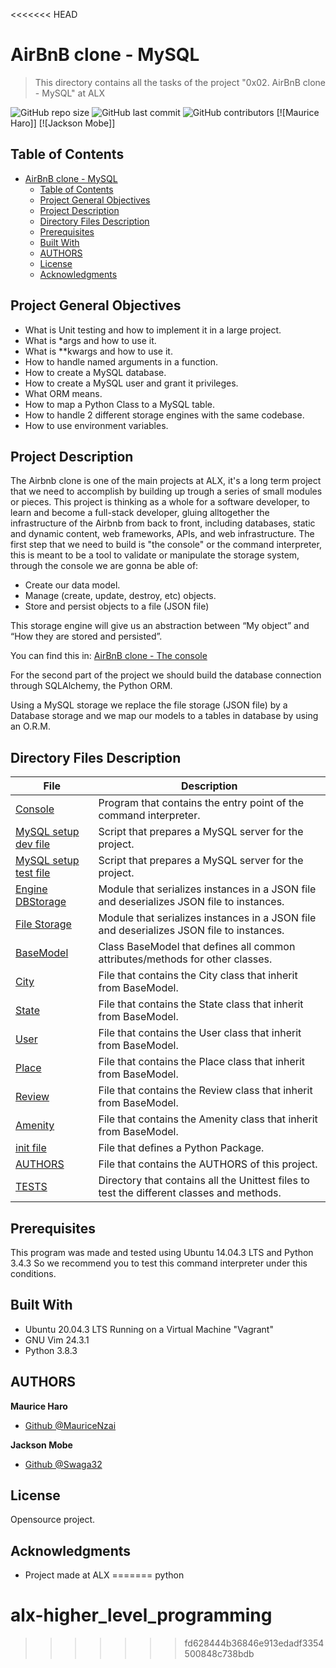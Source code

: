 <<<<<<< HEAD
# AirBnB clone - MySQL

> This directory contains all the tasks of the project "0x02. AirBnB clone - MySQL" at ALX

![GitHub repo size](https://img.shields.io/github/repo-size/MauriceNzai/AirBnB_clone_v2?style=for-the-badge) ![GitHub last commit](https://img.shields.io/github/last-commit/MauriceNzai/AirBnB_clone_v2?style=for-the-badge) ![GitHub contributors](https://img.shields.io/github/contributors/MauriceNzai/AirBnB_clone_v2?style=for-the-badge) [![Maurice Haro]] [![Jackson Mobe]]

## Table of Contents

- [AirBnB clone - MySQL](#airbnb-clone---mysql)
  - [Table of Contents](#table-of-contents)
  - [Project General Objectives](#project-general-objectives)
  - [Project Description](#project-description)
  - [Directory Files Description](#directory-files-description)
  - [Prerequisites](#prerequisites)
  - [Built With](#built-with)
  - [AUTHORS](#authors)
  - [License](#license)
  - [Acknowledgments](#acknowledgments)

## Project General Objectives

* What is Unit testing and how to implement it in a large project.
* What is *args and how to use it.
* What is **kwargs and how to use it.
* How to handle named arguments in a function.
* How to create a MySQL database.
* How to create a MySQL user and grant it privileges.
* What ORM means.
* How to map a Python Class to a MySQL table.
* How to handle 2 different storage engines with the same codebase.
* How to use environment variables.

## Project Description

The Airbnb clone is one of the main projects at ALX, it's a long term project that we need to accomplish by building up trough a series of small modules or pieces. This project is thinking as a whole for a software developer, to learn and become a full-stack developer, gluing alltogether the infrastructure of the Airbnb from back to front, including databases, static and dynamic content, web frameworks, APIs, and web infrastructure.
The first step that we need to build is "the console" or the command interpreter, this is meant to be a tool to validate or manipulate the storage system, through the console we are gonna be able of:
* Create our data model.
* Manage (create, update, destroy, etc) objects.
* Store and persist objects to a file (JSON file)

This storage engine will give us an abstraction between “My object” and “How they are stored and persisted”.

You can find this in: [AirBnB clone - The console](https://github.com/MauriceNzai/AirBnB_clone)

For the second part of the project we should build the database connection through SQLAlchemy, the Python ORM.

Using a MySQL storage we replace the file storage (JSON file) by a Database storage and we map our models to a tables in database by using an O.R.M.

## Directory Files Description

| **File** | **Description** |
|----------|-----------------|
| [Console](./console.py) | Program that contains the entry point of the command interpreter. |
| [MySQL setup dev file](./setup_mysql_dev.sql) | Script that prepares a MySQL server for the project. |
| [MySQL setup test file](./setup_mysql_test.sql) | Script that prepares a MySQL server for the project. |
| [Engine DBStorage](./models/engine/db_storage.py) | Module that serializes instances in a JSON file and deserializes JSON file to instances. |
| [File Storage](./models/engine/db_storage.py) | Module that serializes instances in a JSON file and deserializes JSON file to instances. |
| [BaseModel](./models/base_model.py) | Class BaseModel that defines all common attributes/methods for other classes. |
| [City](./models/city.py) | File that contains the City class that inherit from BaseModel. |
| [State](./models/state.py) | File that contains the State class that inherit from BaseModel. |
| [User](./models/user.py) | File that contains the User class that inherit from BaseModel. |
| [Place](./models/place.py) | File that contains the Place class that inherit from BaseModel. |
| [Review](./models/review.py) | File that contains the Review class that inherit from BaseModel. |
| [Amenity](./models/amenity.py) | File that contains the Amenity class that inherit from BaseModel. |
| [init file](./models/__init__.py) | File that defines a Python Package. |
| [AUTHORS](./AUTHORS) | File that contains the AUTHORS of this project. |
| [TESTS](./tests) | Directory that contains all the Unittest files to test the different classes and methods. |

## Prerequisites

This program was made and tested using Ubuntu 14.04.3 LTS and Python 3.4.3 So we recommend you to test this command interpreter under this conditions.

## Built With

* Ubuntu 20.04.3 LTS Running on a Virtual Machine "Vagrant"
* GNU Vim 24.3.1
* Python 3.8.3

## AUTHORS

**Maurice Haro**

* [Github @MauriceNzai](https://github.com/MauriceNzai)

**Jackson Mobe**

* [Github @Swaga32](https://github.com/Swaga32)

## License

Opensource project.

## Acknowledgments

* Project made at ALX
=======
python
# alx-higher_level_programming
>>>>>>> fd628444b36846e913edadf3354500848c738bdb
